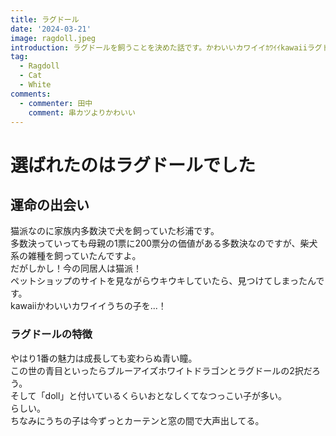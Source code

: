 ```yaml
---
title: ラグドール
date: '2024-03-21'
image: ragdoll.jpeg
introduction: ラグドールを飼うことを決めた話です。かわいいカワイイｶﾜｲｲkawaiiラグドールの紹介です。
tag:
  - Ragdoll
  - Cat
  - White
comments:
  - commenter: 田中
    comment: 串カツよりかわいい
---
```


# 選ばれたのはラグドールでした

## 運命の出会い

猫派なのに家族内多数決で犬を飼っていた杉浦です。  
多数決っていっても母親の1票に200票分の価値がある多数決なのですが、柴犬系の雑種を飼っていたんですよ。  
だがしかし！今の同居人は猫派！  
ペットショップのサイトを見ながらウキウキしていたら、見つけてしまったんです。  
kawaiiかわいいカワイイうちの子を...！  

### ラグドールの特徴

やはり1番の魅力は成長しても変わらぬ青い瞳。  
この世の青目といったらブルーアイズホワイトドラゴンとラグドールの2択だろう。  
そして「doll」と付いているくらいおとなしくてなつっこい子が多い。  
らしい。  
ちなみにうちの子は今ずっとカーテンと窓の間で大声出してる。



